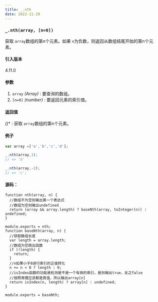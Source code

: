 ```yaml
---
title: _.nth
date: 2022-11-29
---
```

### `_.nth(array, [n=0])`

获取 `array`数组的第n个元素。如果 `n`为负数，则返回从数组结尾开始的第n个元素。

#### 引入版本

4.11.0

#### 参数

1. `array`  *(Array)* : 要查询的数组。
2. `[n=0]`  *(number)* : 要返回元素的索引值。

#### 返回值

 *(*)* : 获取 `array`数组的第n个元素。

#### 例子

```js
var array =['a','b','c','d'];

_.nth(array,1);
// => 'b'

_.nth(array,-2);
// => 'c';
```

#### 源码：

```
function nth(array, n) {
  //数组不为空则输出第一个表达式
  //数组为空则输出undefined
  return (array && array.length) ? baseNth(array, toInteger(n)) : undefined;
}

module.exports = nth;
function baseNth(array, n) {
  //获取数组长度
  var length = array.length;
  //数组为空跳出函数
  if (!length) {
    return;
  }
  //n如果小于0进行索引的正值转化
  n += n < 0 ? length : 0;
  //isIndex函数的功能是检测是不是一个有效的索引，是则输出true，反之false
  //按照常理应该都是真值，所以输出array[n]
  return isIndex(n, length) ? array[n] : undefined;
}

module.exports = baseNth;

```
